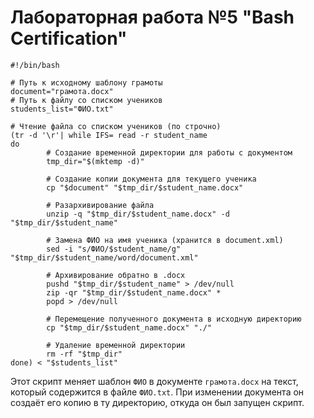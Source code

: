 # Лабораторная работа №5 "Bash Certification"
```
#!/bin/bash

# Путь к исходному шаблону грамоты
document="грамота.docx"
# Путь к файлу со списком учеников
students_list="ФИО.txt"

# Чтение файла со списком учеников (по строчно)
(tr -d '\r'| while IFS= read -r student_name
do
        # Создание временной директории для работы с документом
        tmp_dir="$(mktemp -d)"

        # Создание копии документа для текущего ученика
        cp "$document" "$tmp_dir/$student_name.docx"

        # Разархивирование файла
        unzip -q "$tmp_dir/$student_name.docx" -d "$tmp_dir/$student_name"

        # Замена ФИО на имя ученика (хранится в document.xml)
        sed -i "s/ФИО/$student_name/g" "$tmp_dir/$student_name/word/document.xml"

        # Архивирование обратно в .docx
        pushd "$tmp_dir/$student_name" > /dev/null
        zip -qr "$tmp_dir/$student_name.docx" *
        popd > /dev/null

        # Перемещение полученного документа в исходную директорию
        cp "$tmp_dir/$student_name.docx" "./"

        # Удаление временной директории
        rm -rf "$tmp_dir"
done) < "$students_list"
```
Этот скрипт меняет шаблон `ФИО` в документе `грамота.docx` на текст, который содержится в файле `ФИО.txt`. При изменении документа он создаёт его копию в ту директорию, откуда он был запущен скрипт.
